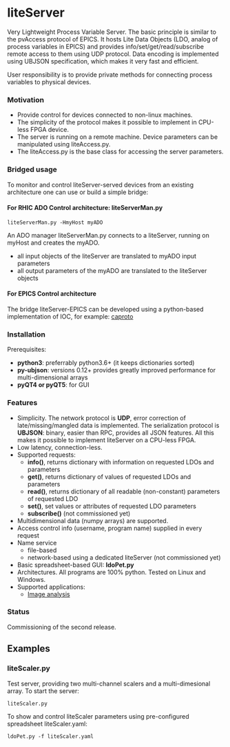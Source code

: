 # liteServer
Very Lightweight Process Variable Server. The basic principle is similar to the 
pvAccess protocol of EPICS. It hosts Lite Data Objects (LDO, analog of process variables in EPICS) and provides 
info/set/get/read/subscribe remote access to them using UDP protocol. 
Data encoding is implemented using UBJSON specification, which makes it very 
fast and efficient.

User responsibility is to provide private methods for connecting process variables to physical devices.

### Motivation
- Provide control for devices connected to non-linux machines. 
- The simplicity of the protocol makes it possible to implement in CPU-less FPGA device.
- The server is running on a remote machine. Device parameters can be 
manipulated using liteAccess.py.
- The liteAccess.py is the base class for accessing the server parameters.

### Bridged usage
To monitor and control liteServer-served devices from an existing architecture one can use or build a simple bridge:
#### For RHIC ADO Control architecture: liteServerMan.py
    liteServerMan.py -HmyHost myADO 
An ADO manager liteServerMan.py connects to a liteServer, running on myHost and creates the myADO. 
  - all input objects of the liteServer are translated to myADO input parameters
  - all output parameters of the myADO are translated to the liteServer objects
#### For EPICS Control architecture
The bridge liteServer-EPICS can be developed using a python-based implementation of IOC, for example:
[caproto](https://nsls-ii.github.io/caproto/)

### Installation
Prerequisites:
- **python3**: preferrably python3.6+ (it keeps dictionaries sorted)
- **py-ubjson**: versions 0.12+ provides greatly improved performance for multi-dimensional arrays
- **pyQT4 or pyQT5**: for GUI

### Features
 - Simplicity. The network protocol is **UDP**, error correction of late/missing/mangled data is
implemented. The serialization protocol is **UBJSON**: binary, easier than RPC, provides all JSON features. All this makes it possible to implement liteServer on a CPU-less FPGA.
 - Low latency, connection-less.
 - Supported requests:
   - **info()**, returns dictionary with information on requested LDOs and parameters
   - **get()**, returns dictionary of values of requested LDOs and parameters
   - **read()**, returns dictionary of all readable (non-constant) parameters of requested LDO
   - **set()**, set values or attributes of requested LDO parameters
   - **subscribe()** (not commissioned yet)
 - Multidimensional data (numpy arrays) are supported.
 - Access control info (username, program name) supplied in every request
 - Name service
   - file-based
   - network-based using a dedicated liteServer  (not commissioned yet)
 - Basic spreadsheet-based GUI: **ldoPet.py**
 - Architectures. All programs are 100% python. Tested on Linux and Windows.
 - Supported applications:
   - [Image analysis](https://github.com/ASukhanov/Imagin)

### Status
Commissioning of the second release.

## Examples
### liteScaler.py
Test server, providing two multi-channel scalers and a multi-dimesional array.
  To start the server:
  
    liteScaler.py
  To show and control liteScaler parameters using pre-configured spreadsheet liteScaler.yaml:

    ldoPet.py -f liteScaler.yaml
  

